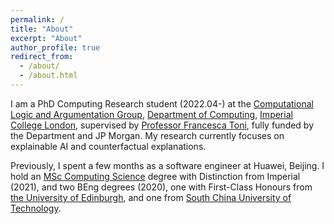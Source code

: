 ```yaml
---
permalink: /
title: "About"
excerpt: "About"
author_profile: true
redirect_from: 
  - /about/
  - /about.html
---
```


I am a PhD Computing Research student (2022.04-) at the [Computational Logic and Argumentation Group](https://clarg.doc.ic.ac.uk/), [Department of Computing](https://www.imperial.ac.uk/study/pg/computing/), [Imperial College London](), supervised by [Professor Francesca Toni](https://www.doc.ic.ac.uk/~ft/), fully funded by the Department and JP Morgan. My research currently focuses on explainable AI and counterfactual explanations.

Previously, I spent a few months as a software engineer at Huawei, Beijing. I hold an [MSc Computing Science](https://www.imperial.ac.uk/study/pg/computing/computing/) degree with Distinction from Imperial (2021), and two BEng degrees (2020), one with First-Class Honours from [the University of Edinburgh](https://www.ed.ac.uk/), and one from [South China University of Technology](https://www.scut.edu.cn/en/).
